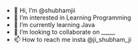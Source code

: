 - 👋 Hi, I’m @shubhamjii
- 👀 I’m interested in Learning Programming
- 🌱 I’m currently learning Java
- 💞️ I’m looking to collaborate on _____
- 📫 How to reach me insta @ji_shubham_ji

<!---
shubhamjii/shubhamjii is a ✨ special ✨ repository because its `README.md` (this file) appears on your GitHub profile.
You can click the Preview link to take a look at your changes.
--->

